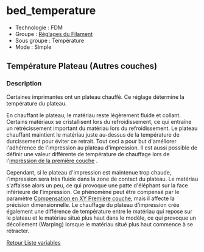# bed_temperature

* Technologie : FDM
* Groupe : [Réglages du Filament](../filament_settings/filament_settings.md)
* Sous groupe : Température
* Mode : Simple

## Température Plateau (Autres couches)

### Description

Certaines imprimantes ont un plateau chauffé. Ce réglage détermine la température du plateau.

En chauffant le plateau, le matériau reste légèrement fluide et collant. Certains matériaux se cristallisent lors du refroidissement, ce qui entraîne un rétrécissement important du matériau lors du refroidissement. Le plateau chauffant maintient le matériau juste au-dessus de la température de durcissement pour éviter ce retrait. Tout ceci a pour but d'améliorer l'adhérence de l'impression au plateau d'impression. Il est aussi possible de définir une valeur différente de température de chauffage lors de l'[impression de la première couche](first_layer_temperature.md) .

Cependant, si le plateau d'impression est maintenue trop chaude, l'impression sera très fluide dans la zone de contact du plateau. Le matériau s'affaisse alors un peu, ce qui provoque une patte d'éléphant sur la face inférieure de l'impression. Ce phénomène peut être compensé par le paramètre [Compensation en XY Première couche](first_layer_size_compensation.md), mais il affecte la précision dimensionnelle. Le chauffage du plateau d'impression crée également une différence de température entre le matériau qui repose sur le plateau et le matériau situé plus haut dans le modèle, ce qui provoque un décollement (Warping) lorsque le matériau situé plus haut commence à se rétracter.


[Retour Liste variables](variable_list.md)